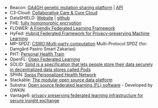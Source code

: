 * Beacon: [GA4GH genetic mutation sharing platform](https://beacon-network.org/) | [API](https://beacon-network.org/#/developers/api/beacon-network)
* C3-Cloud: [Collaborative Care & Cure Cloud](https://c3-cloud.eu/)
* DataSHIELD: [Website](https://www.datashield.org/) | [github](https://github.com/datashield)
* FHE: [fully homomorphic encryption](https://inpher.io/technology/what-is-fully-homomorphic-encryption/)
* FLOWER: [A Friendly Federated Learning Framework](https://flower.dev/)
* HyFed: [Hybrid Federated Framework for Privacy-preserving Machine Learning](https://github.com/tum-aimed/hyfed)
* MP-SPDZ: [CSIRO Multi-party computation](https://github.com/data61/MP-SPDZ) Multi-Protocol SPDZ (for: Damgård Pastro Smart Zakarias)
* PHT: [Personal Health Train](https://pht.health-ri.nl/)
* OpenFL: [Open Federated Learning](https://github.com/securefederatedai/openfl)
* SOLID: [Solid is a specification that lets people store their data securely in decentralized data stores called Pods](https://solidproject.org/)
* SPHN: [Swiss Personalized Health Network](https://sphn.ch/network/projects/)
* Stackable: [The modular open source data platform](https://stackable.tech/en/)
* Substra: [Open source federated learning (FL) software](https://github.com/substra) - Developed by OWKIN
* Vantage6: [privacy preserving federated learning infrastructure for secure insight exchange](https://vantage6.ai/)
